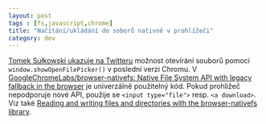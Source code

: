 ```yaml
---
layout: post
tags : [fs,javascript,chrome]
title: "Načítání/ukládání do soborů nativně v prohlížeči"
category: dev
---
```


[Tomek Sułkowski ukazuje na Twitteru](https://twitter.com/sulco/status/1313798240043753473) možnost otevírání souborů pomocí `window.showOpenFilePicker()` v poslední verzi Chromu. V [GoogleChromeLabs/browser-nativefs: Native File System API with legacy fallback in the browser](https://github.com/GoogleChromeLabs/browser-nativefs) je univerzálně použitelný kód. Pokud prohližeč nepodporuje nové API, použije se `<input type="file">` resp. `<a download>`. Viz také [Reading and writing files and directories with the browser-nativefs library](https://web.dev/browser-nativefs/).
